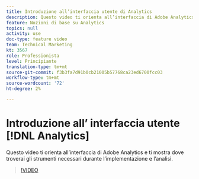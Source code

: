 ```yaml
---
title: Introduzione all’interfaccia utente di Analytics
description: Questo video ti orienta all’interfaccia di Adobe Analytics e ti mostra dove troverai gli strumenti necessari durante l’implementazione e l’analisi.
feature: Nozioni di base su Analytics
topics: null
activity: use
doc-type: feature video
team: Technical Marketing
kt: 3567
role: Professionista
level: Principiante
translation-type: tm+mt
source-git-commit: f3b3fa7d91b0cb21005b57768ca23ed6700fcc03
workflow-type: tm+mt
source-wordcount: '72'
ht-degree: 2%

---
```



# Introduzione all’ interfaccia utente [!DNL Analytics]

Questo video ti orienta all’interfaccia di Adobe Analytics e ti mostra dove troverai gli strumenti necessari durante l’implementazione e l’analisi.

>[!VIDEO](https://video.tv.adobe.com/v/28748/?quality=12)
